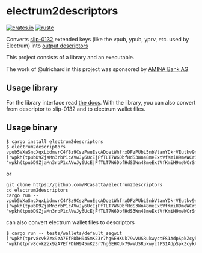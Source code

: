 # electrum2descriptors

[![crates.io](https://img.shields.io/crates/v/electrum2descriptors.svg)](https://crates.io/crates/electrum2descriptors)
[![rustc](https://img.shields.io/badge/rustc-1.61%2B-lightgrey.svg)](https://blog.rust-lang.org/2022/05/19/Rust-1.61.0.html)

Converts [slip-0132](https://github.com/satoshilabs/slips/blob/master/slip-0132.md) extended keys (like the vpub, ypub, yprv, etc. used by Electrum) into [output descriptors](https://github.com/bitcoin/bitcoin/blob/master/doc/descriptors.md)

This project consists of a library and an executable. 

The work of @ulrichard in this project was sponsored by [AMINA Bank AG](https://aminagroup.com)

## Usage library
For the library interface read [the docs](https://docs.rs/electrum2descriptors/latest/libelectrum2descriptors/).
With the library, you can also convert from descriptor to slip-0132 and to electrum wallet files.

## Usage binary

```
$ cargo install electrum2descriptors
$ electrum2descriptors vpub5VXaSncXqxLbdmvrC4Y8z9CszPwuEscADoetWhfrxDFzPUbL5nbVtanYDkrVEutkv9n5A5aCcvRC9swbjDKgHjCZ2tAeae8VsBuPbS8KpXv
["wpkh(tpubD9ZjaMn3rbP1cAVwJy6UcEjFfTLT7W6DbfHdS3Wn48meExtVfKmiH9meWCrSmE9qXLYbGcHC5LxLcdfLZTzwme23qAJoRzRhzbd68dHeyjp/0/*)", "wpkh(tpubD9ZjaMn3rbP1cAVwJy6UcEjFfTLT7W6DbfHdS3Wn48meExtVfKmiH9meWCrSmE9qXLYbGcHC5LxLcdfLZTzwme23qAJoRzRhzbd68dHeyjp/1/*)"]
```

or

```
git clone https://github.com/RCasatta/electrum2descriptors
cd electrum2descriptors
cargo run -- vpub5VXaSncXqxLbdmvrC4Y8z9CszPwuEscADoetWhfrxDFzPUbL5nbVtanYDkrVEutkv9n5A5aCcvRC9swbjDKgHjCZ2tAeae8VsBuPbS8KpXv
["wpkh(tpubD9ZjaMn3rbP1cAVwJy6UcEjFfTLT7W6DbfHdS3Wn48meExtVfKmiH9meWCrSmE9qXLYbGcHC5LxLcdfLZTzwme23qAJoRzRhzbd68dHeyjp/0/*)", "wpkh(tpubD9ZjaMn3rbP1cAVwJy6UcEjFfTLT7W6DbfHdS3Wn48meExtVfKmiH9meWCrSmE9qXLYbGcHC5LxLcdfLZTzwme23qAJoRzRhzbd68dHeyjp/1/*)"]
```

can also convert electrum wallet files to descriptors

```
$ cargo run -- tests/wallets/default_segwit 
["wpkh(tprv8cvkZzx9zA7EfFDbH945mK23r7hg6EHXUk79wVUSRukwyctFS1AdpSpkZcykAMDveCj8RA3R4jwFTKMwMbWexJox8NMqq7YphJLDumfCSfu/0/*)", "wpkh(tprv8cvkZzx9zA7EfFDbH945mK23r7hg6EHXUk79wVUSRukwyctFS1AdpSpkZcykAMDveCj8RA3R4jwFTKMwMbWexJox8NMqq7YphJLDumfCSfu/1/*)"]
```
